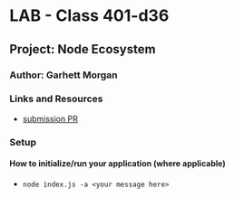 # LAB - Class 401-d36

## Project: Node Ecosystem

### Author: Garhett Morgan

### Links and Resources

- [submission PR](https://github.com/garhett-401/notes/pull/1)



### Setup


#### How to initialize/run your application (where applicable)

- `node index.js -a <your message here>`


